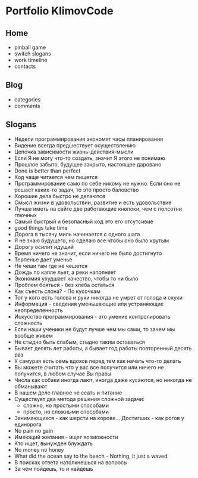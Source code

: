 # Portfolio KlimovCode

## Home
- pinball game
- switch slogans
- work timeline
- contacts

## Blog
- categories
- comments

## Slogans
- Недели программирования экономят часы планирования
- Видение всегда предшествует осуществлению
- Цепочка зависимости жизнь-действия-мысли
- Если Я не могу что-то создать, значит Я этого не понимаю
- Прошлое забыто, будущее закрыто, настоящее даровано
- Done is better than perfect
- Код чаще читается чем пишется
- Программирование само по себе никому не нужно. Если оно не решает каких-то задач, то это просто баловство
- Хорошие дела быстро не делаются
- Смысл жизни в удовольствии, развитие и есть удовольствие
- Лучше иметь на сайте две работающие кнопоки, чем с полсотни глючных
- Самый быстрый и безопасный код это его отсутсивие
- good things take time
- Дорога в тысячу миль начинается с одного шага
- Я не знаю будущего, но сделаю все чтобы оно было крутым
- Дорогу осилит идущий
- Время ничего не значит, если ничего не было достигнуто
- Терпенье дает уменье
- Не чеши там где не чешется
- Дождь по капле льет, а реки наполняет
- Экономия ухудшает качество, чтобы то ни было
- Проблем бояться - без хлеба остаться
- Как съесть слона? - По кусочкам
- Тот у кого есть голова и руки никогда не умрет от голода и скуки
- Информация - сведения уменьшающие или устраняющие неопределенность
- Искусство программирования - это умение контролировать сложность
- Если наши ученики не будут лучше чем мы сами, то зачем мы вообще живем
- Не стыдно быть слабым, стыдно таким оставаться
- Бывает десять лет работы, а бывает год работы повторенный десять раз
- У самурая есть семь вдохов перед тем как начать что-то делать
- Вы можете считать что у вас все получится или ничего не получится, в любом случае Вы правы
- Числа как собаки иногда лают, иногда даже кусаются, но никогда не обманывают
- В нашем деле главное не ссать и питание
- Существует два метода решения сложной задачи:
  - сложно, но простыми способами
  - просто, но сложными способами
- Занимающихся - как шерсти на корове... Достигших - как рогов у единорога
- No pain no gain
- Имеющий желания - ищет возможности
- Кто ищет, вынужден блуждать
- No money no honey
- What did the ocean say to the beach - Nothing, it just a waved
- В поисках ответа натолкнешься на вопросы
- За чем пойдешь, то и найдешь
